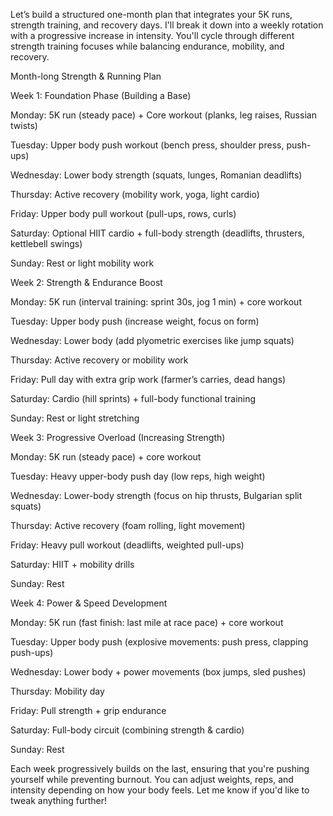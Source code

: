Let’s build a structured one-month plan that integrates your 5K runs, strength training, and recovery days. I'll break it down into a weekly rotation with a progressive increase in intensity. You'll cycle through different strength training focuses while balancing endurance, mobility, and recovery.

Month-long Strength & Running Plan

Week 1: Foundation Phase (Building a Base)

Monday: 5K run (steady pace) + Core workout (planks, leg raises, Russian twists)

Tuesday: Upper body push workout (bench press, shoulder press, push-ups)

Wednesday: Lower body strength (squats, lunges, Romanian deadlifts)

Thursday: Active recovery (mobility work, yoga, light cardio)

Friday: Upper body pull workout (pull-ups, rows, curls)

Saturday: Optional HIIT cardio + full-body strength (deadlifts, thrusters, kettlebell swings)

Sunday: Rest or light mobility work

Week 2: Strength & Endurance Boost

Monday: 5K run (interval training: sprint 30s, jog 1 min) + core workout

Tuesday: Upper body push (increase weight, focus on form)

Wednesday: Lower body (add plyometric exercises like jump squats)

Thursday: Active recovery or mobility work

Friday: Pull day with extra grip work (farmer’s carries, dead hangs)

Saturday: Cardio (hill sprints) + full-body functional training

Sunday: Rest or light stretching

Week 3: Progressive Overload (Increasing Strength)

Monday: 5K run (steady pace) + core workout

Tuesday: Heavy upper-body push day (low reps, high weight)

Wednesday: Lower-body strength (focus on hip thrusts, Bulgarian split squats)

Thursday: Active recovery (foam rolling, light movement)

Friday: Heavy pull workout (deadlifts, weighted pull-ups)

Saturday: HIIT + mobility drills

Sunday: Rest

Week 4: Power & Speed Development

Monday: 5K run (fast finish: last mile at race pace) + core workout

Tuesday: Upper body push (explosive movements: push press, clapping push-ups)

Wednesday: Lower body + power movements (box jumps, sled pushes)

Thursday: Mobility day

Friday: Pull strength + grip endurance

Saturday: Full-body circuit (combining strength & cardio)

Sunday: Rest

Each week progressively builds on the last, ensuring that you're pushing yourself while preventing burnout. You can adjust weights, reps, and intensity depending on how your body feels. Let me know if you'd like to tweak anything further!